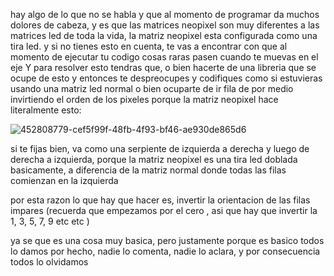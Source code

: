 hay algo de lo que no se habla y que al momento de programar da muchos dolores de cabeza, 
y es que las matrices neopixel son muy diferentes a las matrices led de toda la vida, 
la matriz neopixel esta configurada como una tira led. 
y si no tienes esto en cuenta, te vas a encontrar con que al momento de ejecutar tu codigo cosas raras pasen cuando te muevas en el eje Y
para resolver esto tendras que, o bien hacerte de una libreria que se ocupe de esto y entonces te despreocupes y codifiques como si estuvieras usando una matriz led normal
o bien ocuparte de ir fila de por medio invirtiendo el orden de los pixeles
porque la matriz neopixel hace literalmente esto:


![452808779-cef5f99f-48fb-4f93-bf46-ae930de865d6](https://github.com/user-attachments/assets/e3dd44b1-c295-4558-bd05-a85ec6d72016)


                        

si te fijas bien, va como una serpiente de izquierda a derecha y luego de derecha a izquierda, porque la matriz neopixel es una tira led doblada basicamente,
a diferencia de la matriz normal donde todas las filas comienzan en la izquierda 

por esta razon lo que hay que hacer es, invertir la orientacion de las filas impares (recuerda que empezamos por el cero , asi que hay que invertir la 1, 3, 5, 7, 9 etc etc )



ya se que es una cosa muy basica, pero justamente porque es basico todos lo damos por hecho, nadie lo comenta, nadie lo aclara, y por consecuencia todos lo olvidamos
